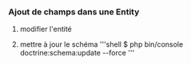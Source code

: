 
### Ajout de champs dans une Entity

1. modifier l'entité

2. mettre à jour le schéma
'''shell
$ php bin/console doctrine:schema:update --force
'''